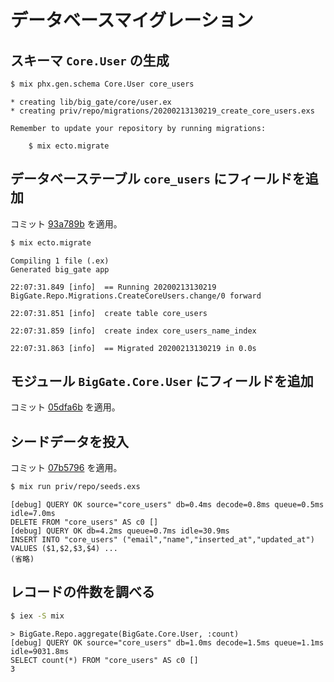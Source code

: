 # データベースマイグレーション

## スキーマ `Core.User` の生成

```bash
$ mix phx.gen.schema Core.User core_users
```

```
* creating lib/big_gate/core/user.ex
* creating priv/repo/migrations/20200213130219_create_core_users.exs

Remember to update your repository by running migrations:

    $ mix ecto.migrate
```

## データベーステーブル `core_users` にフィールドを追加

コミット [93a789b](https://github.com/oiax/ex_phx_tutorials/commit/93a789b424b2e5126a2311cdac31a35dff5c6abe) を適用。

```bash
$ mix ecto.migrate
```

```
Compiling 1 file (.ex)
Generated big_gate app

22:07:31.849 [info]  == Running 20200213130219 BigGate.Repo.Migrations.CreateCoreUsers.change/0 forward

22:07:31.851 [info]  create table core_users

22:07:31.859 [info]  create index core_users_name_index

22:07:31.863 [info]  == Migrated 20200213130219 in 0.0s
```

## モジュール `BigGate.Core.User` にフィールドを追加

コミット [05dfa6b](https://github.com/oiax/ex_phx_tutorials/commit/05dfa6b41a433c5e241d230917cb831c57e6eec1) を適用。

## シードデータを投入

コミット [07b5796](https://github.com/oiax/ex_phx_tutorials/commit/07b5796fc7ab3634167950d1ba5e4fe4dd0fbf57) を適用。

```bash
$ mix run priv/repo/seeds.exs
```

```
[debug] QUERY OK source="core_users" db=0.4ms decode=0.8ms queue=0.5ms idle=7.0ms
DELETE FROM "core_users" AS c0 []
[debug] QUERY OK db=4.2ms queue=0.7ms idle=30.9ms
INSERT INTO "core_users" ("email","name","inserted_at","updated_at") VALUES ($1,$2,$3,$4) ...
(省略)
```

## レコードの件数を調べる

```bash
$ iex -S mix
```

```
> BigGate.Repo.aggregate(BigGate.Core.User, :count)
[debug] QUERY OK source="core_users" db=1.0ms decode=1.5ms queue=1.1ms idle=9031.8ms
SELECT count(*) FROM "core_users" AS c0 []
3
```
